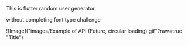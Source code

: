 This is flutter random user generator

without completing font type challenge


![Image]("images/Example of API (Future, circular loading).gif"?raw=true "Title")
